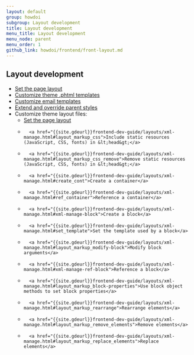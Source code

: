 ```yaml
---
layout: default
group: howdoi
subgroup: Layout development
title: Layout development
menu_title: Layout development
menu_node: parent
menu_order: 1
github_link: howdoi/frontend/front-layout.md
---
```


## Layout development

- <a href="{{site.gdeurl}}frontend-dev-guide/themes/xml-manage.html#layout_markup_columns">Set the page layout</a>
- <a href="{{site.gdeurl}}frontend-dev-guide/themes/template-walkthrough.html">Customize theme .phtml templates</a>
- <a href="{{site.gdeurl}}frontend-dev-guide/themes/template-email.html">Customize email templates</a>
- <a href="{{site.gdeurl}}frontend-dev-guide/themes/css_quick_guide_approach.html">Extend and override parent styles</a>
- Customize theme layout files:
	- 	<a href="{{site.gdeurl}}frontend-dev-guide/layouts/xml-manage.html#layout_markup_columns">Set the page layout</a>
	- 		<a href="{{site.gdeurl}}frontend-dev-guide/layouts/xml-manage.html#layout_markup_css">Include static resources (JavaScript, CSS, fonts) in &lt;head&gt;</a>
	- 		<a href="{{site.gdeurl}}frontend-dev-guide/layouts/xml-manage.html#layout_markup_css_remove">Remove static resources (JavaScript, CSS, fonts) in &lt;head&gt;</a>
	- 		<a href="{{site.gdeurl}}frontend-dev-guide/layouts/xml-manage.html#create_cont">Create a container</a>
	- 		<a href="{{site.gdeurl}}frontend-dev-guide/layouts/xml-manage.html#ref_container">Reference a container</a>
	- 		<a href="{{site.gdeurl}}frontend-dev-guide/layouts/xml-manage.html#xml-manage-block">Create a block</a>
	- 		<a href="{{site.gdeurl}}frontend-dev-guide/layouts/xml-manage.html#set_template">Set the template used by a block</a>
	- 		<a href="{{site.gdeurl}}frontend-dev-guide/layouts/xml-manage.html#layout_markup_modify-block">Modify block arguments</a>
	- 		<a href="{{site.gdeurl}}frontend-dev-guide/layouts/xml-manage.html#xml-manage-ref-block">Reference a block</a>
	- 		<a href="{{site.gdeurl}}frontend-dev-guide/layouts/xml-manage.html#layout_markup_block-properties">Use block object methods to set block properties</a>
	- 		<a href="{{site.gdeurl}}frontend-dev-guide/layouts/xml-manage.html#layout_markup_rearrange">Rearrange elements</a>
	- 		<a href="{{site.gdeurl}}frontend-dev-guide/layouts/xml-manage.html#layout_markup_remove_elements">Remove elements</a>
	- 		<a href="{{site.gdeurl}}frontend-dev-guide/layouts/xml-manage.html#layout_markup_replace_elements">Replace elements</a>
	